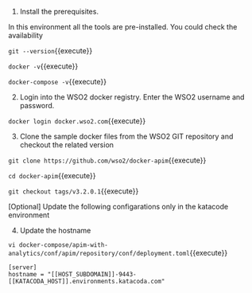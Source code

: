 
1) Install the prerequisites. 

In this environment all the tools are pre-installed. You could check the availability

`git --version`{{execute}}

`docker -v`{{execute}}

`docker-compose -v`{{execute}}

2) Login into the WSO2 docker registry. Enter the WSO2 username and password.

`docker login docker.wso2.com`{{execute}}

3) Clone the sample docker files from the WSO2 GIT repository and checkout the related version

`git clone https://github.com/wso2/docker-apim`{{execute}}

`cd docker-apim`{{execute}}

`git checkout tags/v3.2.0.1`{{execute}}

[Optional] Update the following configarations only in the katacode environment

4) Update the hostname

`vi docker-compose/apim-with-analytics/conf/apim/repository/conf/deployment.toml`{{execute}}

```
[server]
hostname = "[[HOST_SUBDOMAIN]]-9443-[[KATACODA_HOST]].environments.katacoda.com"
```
